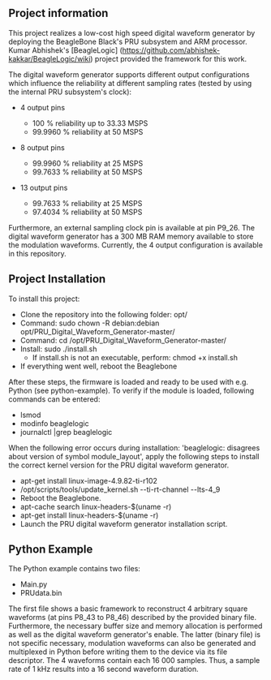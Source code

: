 ## Project information

This project realizes a low-cost high speed digital waveform generator by deploying the BeagleBone Black's PRU subsystem and ARM processor. Kumar Abhishek's [BeagleLogic] (https://github.com/abhishek-kakkar/BeagleLogic/wiki) project provided the framework for this work.

The digital waveform generator supports different output configurations which influence the reliability at different sampling rates (tested by using the internal PRU subsystem's clock):

  * 4 output pins
    - 100 % reliability up to 33.33 MSPS
    - 99.9960 % reliability at 50 MSPS
    
  * 8 output pins
    - 99.9960 % reliability at 25 MSPS
    - 99.7633 % reliability at 50 MSPS
    
  * 13 output pins
    - 99.7633 % reliability at 25 MSPS
    - 97.4034 % reliability at 50 MSPS

Furthermore, an external sampling clock pin is available at pin P9_26. The digital waveform generator has a 300 MB RAM memory available to store the modulation waveforms. 
Currently, the 4 output configuration is available in this repository.

## Project Installation

To install this project:

  - Clone the repository into the following folder: opt/
  - Command: sudo chown -R debian:debian opt/PRU_Digital_Waveform_Generator-master/
  - Command: cd /opt/PRU_Digital_Waveform_Generator-master/
  - Install: sudo ./install.sh
    - If install.sh is not an executable, perform: chmod +x install.sh
  - If everything went well, reboot the Beaglebone
  
After these steps, the firmware is loaded and ready to be used with e.g. Python (see python-example).
To verify if the module is loaded, following commands can be entered:

  - lsmod
  - modinfo beaglelogic
  - journalctl |grep beaglelogic
  
When the following error occurs during installation: 'beaglelogic: disagrees about version of symbol module_layout', apply the following steps to install the correct kernel version for the PRU digital waveform generator.

 -	apt-get install linux-image-4.9.82-ti-r102
 -	/opt/scripts/tools/update_kernel.sh --ti-rt-channel --lts-4_9
 -	Reboot the Beaglebone.
 -	apt-cache search linux-headers-$(uname -r)
 -	apt-get install linux-headers-$(uname -r)
 -	Launch the PRU digital waveform generator installation script.


## Python Example

The Python example contains two files:

  - Main.py
  - PRUdata.bin

The first file shows a basic framework to reconstruct 4 arbitrary square waveforms (at pins P8_43 to P8_46) described by the provided binary file. Furthermore, the necessary buffer size and memory allocation is performed as well as the digital waveform generator's enable.
The latter (binary file) is not specific necessary, modulation waveforms can also be generated and multiplexed in Python before writing them to the device via its file descriptor. The 4 waveforms contain each 16 000 samples. Thus, a sample rate of 1 kHz results into a 16 second waveform duration.
